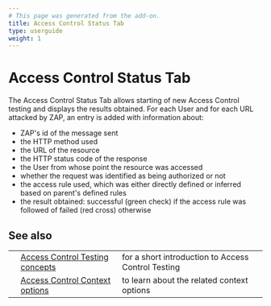 ```yaml
---
# This page was generated from the add-on.
title: Access Control Status Tab
type: userguide
weight: 1
---
```


# Access Control Status Tab

The Access Control Status Tab allows starting of new Access Control testing and displays the results obtained. For
each User and for each URL attacked by ZAP, an entry is added with information about:

- ZAP's id of the message sent
- the HTTP method used
- the URL of the resource
- the HTTP status code of the response
- the User from whose point the resource was accessed
- whether the request was identified as being authorized or not
- the access rule used, which was either directly defined or inferred based on parent's defined rules
- the result obtained: successful (green check) if the access rule was followed of failed (red cross) otherwise

## See also

|     |                                                                                               |                                                    |
| --- | --------------------------------------------------------------------------------------------- | -------------------------------------------------- |
|     | [Access Control Testing concepts](/docs/desktop/addons/access-control-testing/)               | for a short introduction to Access Control Testing |
|     | [Access Control Context options](/docs/desktop/addons/access-control-testing/contextoptions/) | to learn about the related context options         |
